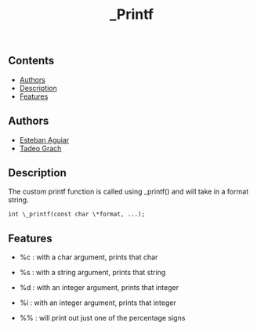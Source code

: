 <h1 align ="center"> _Printf </h1><br>

## Contents 

- [Authors](#authors)
- [Description](#description)
- [Features](#features)

## Authors 

* [Esteban Aguiar](https://github.com/AmericoVespucio)
* [Tadeo Grach](https://github.com/tadeograch)

## Description 

The custom printf function is called using \_printf() and will take in a format string.

```
int \_printf(const char \*format, ...);
```

## Features    

* %c : with a char argument, prints that char

* %s : with a string argument, prints that string

* %d : with an integer argument, prints that integer

* %i : with an integer argument, prints that integer

* %% : will print out just one of the percentage signs
